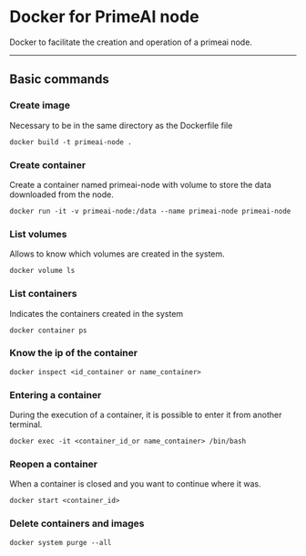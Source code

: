 # Docker for PrimeAI node

Docker to facilitate the creation and operation of a primeai node.

----
## Basic commands

### Create image
Necessary to be in the same directory as the Dockerfile file

```docker build -t primeai-node .```

### Create container
Create a container named primeai-node with volume to store the data downloaded from the node.

```docker run -it -v primeai-node:/data --name primeai-node primeai-node```

### List volumes
Allows to know which volumes are created in the system.

```docker volume ls```

### List containers
Indicates the containers created in the system

```docker container ps```

### Know the ip of the container

```docker inspect <id_container or name_container>```

### Entering a container
During the execution of a container, it is possible to enter it from another terminal.

```docker exec -it <container_id_or name_container> /bin/bash```

### Reopen a container
When a container is closed and you want to continue where it was.

```docker start <container_id>```

### Delete containers and images

```docker system purge --all```
